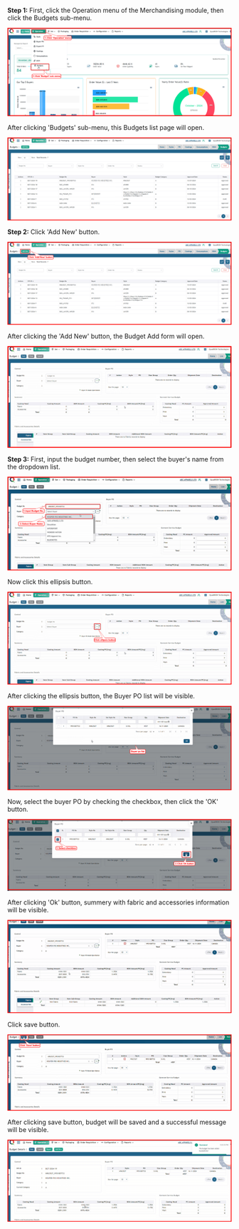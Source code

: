  

**Step 1:** First, click the Operation menu of the Merchandising module, then click the Budgets sub-menu.

<img src="Image/Budget_1_ClickBudget.png"  alt="Login" title="Login">

After clicking 'Budgets' sub-menu, this Budgets list page will open.

<img src="Image/Budget_2_BuyerListPage.png"  alt="Login" title="Login">

**Step 2:** Click 'Add New' button.

<img src="Image/Budget_3_ClickAddNewBtn.png"  alt="Login" title="Login">

After clicking the 'Add New' button, the Budget Add form will open.

<img src="Image/Budget_4_BudgetForm.png"  alt="Login" title="Login">
 
**Step 3:** First, input the budget number, then select the buyer's name from the dropdown list.

<img src="Image/Budget_5_SelectBuyerName.png"  alt="Login" title="Login">

Now click this ellipsis button.

<img src="Image/Budget_6_ClickEllipsis.png"  alt="Login" title="Login">

After clicking the ellipsis button, the Buyer PO list will be visible.

<img src="Image/Budget_7_BuyerPoList.png"  alt="Login" title="Login">

Now, select the buyer PO by checking the checkbox, then click the 'OK' button.

<img src="Image/Budget_8_ClickOk.png"  alt="Login" title="Login">

After clicking 'Ok' button, summery with fabric and accessories information will be visible.

<img src="Image/Budget_9_VisibleDetailsInfo.png"  alt="Login" title="Login">


Click save button.

<img src="Image/Budget_10_ClickSaveButton.png"  alt="Login" title="Login">

 After clicking save button, budget will be saved and a successful message will be visible.

<img src="Image/Budget_11_BudgetSave.png"  alt="Login" title="Login">

</div>

 



